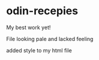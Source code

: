 # odin-recepies

My best work yet!

File looking pale and lacked feeling

added style to my html file